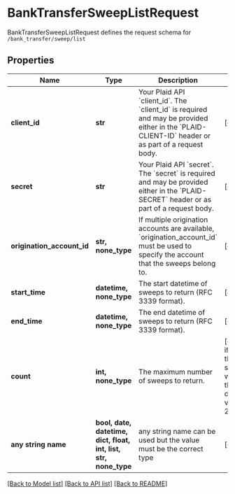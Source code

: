 # BankTransferSweepListRequest

BankTransferSweepListRequest defines the request schema for `/bank_transfer/sweep/list`

## Properties
Name | Type | Description | Notes
------------ | ------------- | ------------- | -------------
**client_id** | **str** | Your Plaid API &#x60;client_id&#x60;. The &#x60;client_id&#x60; is required and may be provided either in the &#x60;PLAID-CLIENT-ID&#x60; header or as part of a request body. | [optional] 
**secret** | **str** | Your Plaid API &#x60;secret&#x60;. The &#x60;secret&#x60; is required and may be provided either in the &#x60;PLAID-SECRET&#x60; header or as part of a request body. | [optional] 
**origination_account_id** | **str, none_type** | If multiple origination accounts are available, &#x60;origination_account_id&#x60; must be used to specify the account that the sweeps belong to. | [optional] 
**start_time** | **datetime, none_type** | The start datetime of sweeps to return (RFC 3339 format). | [optional] 
**end_time** | **datetime, none_type** | The end datetime of sweeps to return (RFC 3339 format). | [optional] 
**count** | **int, none_type** | The maximum number of sweeps to return. | [optional]  if omitted the server will use the default value of 25
**any string name** | **bool, date, datetime, dict, float, int, list, str, none_type** | any string name can be used but the value must be the correct type | [optional]

[[Back to Model list]](../README.md#documentation-for-models) [[Back to API list]](../README.md#documentation-for-api-endpoints) [[Back to README]](../README.md)


